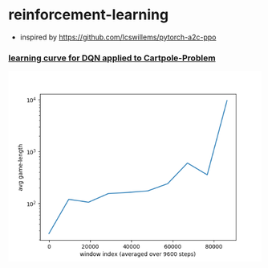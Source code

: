 # reinforcement-learning

* inspired by https://github.com/lcswillems/pytorch-a2c-ppo

### [learning curve for DQN applied to Cartpole-Problem](reinforcement-learning/dqn_cartpole_minimal_example.py)
![learn-curve](images/learn_curve_dqn_cartpole.png)